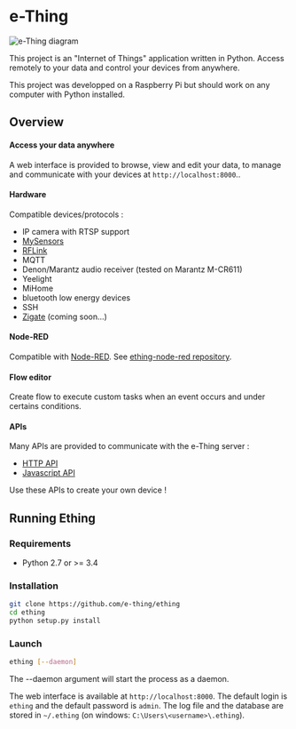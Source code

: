 
e-Thing
=====


![e-Thing diagram](https://cloud.githubusercontent.com/assets/17341216/17180858/1fce5e54-541e-11e6-8e0a-09cc853e4e93.png)

This project is an "Internet of Things" application written in Python.
Access remotely to your data and control your devices from anywhere.

This project was developped on a Raspberry Pi but should work on any computer with Python installed.


## Overview


#### Access your data anywhere

A web interface is provided to browse, view and edit your data, to manage and communicate with your devices at `http://localhost:8000`..


#### Hardware

Compatible devices/protocols :

- IP camera with RTSP support
- [MySensors](//www.mysensors.org)
- [RFLink](//rflink.nl)
- MQTT
- Denon/Marantz audio receiver (tested on Marantz M-CR611)
- Yeelight
- MiHome
- bluetooth low energy devices
- SSH
- [Zigate](//zigate.fr) (coming soon...)


#### Node-RED

Compatible with [Node-RED](//nodered.org). 
See [ething-node-red repository](//github.com/e-thing/ething-node-red).

#### Flow editor

Create flow to execute custom tasks when an event occurs and under certains conditions.


#### APIs

Many APIs are provided to communicate with the e-Thing server :

- [HTTP API](https://github.com/e-thing/ething/blob/master/doc/http_api.md)
- [Javascript API](https://github.com/e-thing/ething-js)

Use these APIs to create your own device !


## Running Ething

### Requirements

 - Python 2.7 or >= 3.4

### Installation

```bash
git clone https://github.com/e-thing/ething
cd ething
python setup.py install
```


### Launch

```bash
ething [--daemon]
```

The --daemon argument will start the process as a daemon.

The web interface is available at `http://localhost:8000`. The default login is `ething` and the default password is `admin`.
The log file and the database are stored in `~/.ething` (on windows: `C:\Users\<username>\.ething`).

